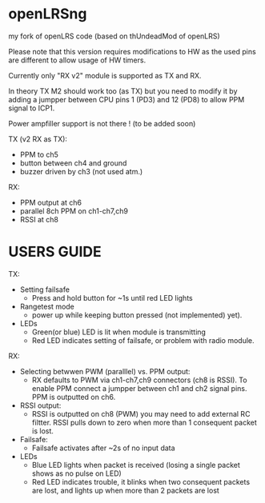 openLRSng
=========

my fork of openLRS code (based on thUndeadMod of openLRS)

Please note that this version requires modifications to HW as the used pins 
are different to allow usage of HW timers.

Currently only "RX v2" module is supported as TX and RX.

In theory TX M2 should work too (as TX) but you need to modify it by adding 
a jumpper between CPU pins 1 (PD3) and 12 (PD8) to allow PPM signal to ICP1.

Power ampfiller support is not there ! (to be added soon)

TX (v2 RX as TX):
  - PPM to ch5
  - button between ch4 and ground
  - buzzer driven by ch3 (not used atm.)

RX:
  - PPM output at ch6
  - parallel 8ch PPM on ch1-ch7,ch9
  - RSSI at ch8
  

USERS GUIDE
===========

TX:
  - Setting failsafe
    - Press and hold button for ~1s until red LED lights
  - Rangetest mode
    - power up while keeping button pressed (not implemented) yet).
  - LEDs
    - Green(or blue) LED is lit when module is transmitting
    - Red LED indicates setting of failsafe, or problem with radio module.

RX:
  - Selecting betwwen PWM (paralllel) vs. PPM output:
    - RX defaults to PWM via ch1-ch7,ch9 connectors (ch8 is RSSI). To enable PPM connect a jumpper between ch1 and ch2 signal pins. PPM is outputted on ch6.
  - RSSI output:
    - RSSI is outputted on ch8 (PWM) you may need to add external RC filtter. RSSI pulls down to zero when more than 1 consequent packet is lost.
  - Failsafe:
    - Failsafe activates after ~2s of no input data
  - LEDs
    - Blue LED lights when packet is received (losing a single packet shows as no pulse on LED)
    - Red LED indicates trouble, it blinks when two consequent packets are lost, and lights up when more than 2 packets are lost
    

